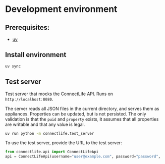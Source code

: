 # Development environment

## Prerequisites:

- [uv](https://docs.astral.sh/uv/getting-started/installation/)

## Install environment

```bash
uv sync
```

## Test server

Test server that mocks the ConnectLife API. Runs on `http://localhost:8080`.

The server reads all JSON files in the current directory, and serves them as appliances. Properties can be updated,
but is not persisted. The only validation is that the `puid` and `property` exists, it assumes that all properties
are writable and that any value is legal.

```bash
uv run python -m connectlife.test_server
```

To use the test server, provide the URL to the test server:  
```python
from connectlife.api import ConnectLifeApi
api = ConnectLifeApi(username="user@example.com", password="password", test_server="http://localhost:8080")
```
